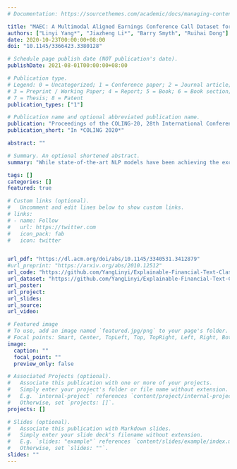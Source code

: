 ```yaml
---
# Documentation: https://sourcethemes.com/academic/docs/managing-content/

title: "MAEC: A Multimodal Aligned Earnings Conference Call Dataset for Financial Risk Prediction"
authors: ["Linyi Yang*", "Jiazheng Li*", "Barry Smyth", "Ruihai Dong"]
date: 2020-10-23T00:00:00+08:00
doi: "10.1145/3366423.3380128"

# Schedule page publish date (NOT publication's date).
publishDate: 2021-08-01T00:00:00+08:00

# Publication type.
# Legend: 0 = Uncategorized; 1 = Conference paper; 2 = Journal article;
# 3 = Preprint / Working Paper; 4 = Report; 5 = Book; 6 = Book section;
# 7 = Thesis; 8 = Patent
publication_types: ["1"]

# Publication name and optional abbreviated publication name.
publication: "Proceedings of the COLING-20, 28th International Conference on Computational Linguistics"
publication_short: "In *COLING 2020*"

abstract: ""

# Summary. An optional shortened abstract.
summary: "While state-of-the-art NLP models have been achieving the excellent performance of a wide range of tasks in recent years, important questions are being raised about their robustness and their underlying sensitivity to systematic biases that may exist in their training and test data."

tags: []
categories: []
featured: true

# Custom links (optional).
#   Uncomment and edit lines below to show custom links.
# links:
# - name: Follow
#   url: https://twitter.com
#   icon_pack: fab
#   icon: twitter


url_pdf: "https://dl.acm.org/doi/abs/10.1145/3340531.3412879"
#url_preprint: "https://arxiv.org/abs/2010.12512"
url_code: "https://github.com/YangLinyi/Explainable-Financial-Text-Classification"
url_dataset: "https://github.com/YangLinyi/Explainable-Financial-Text-Classification"
url_poster:
url_project:
url_slides: 
url_source:
url_video:

# Featured image
# To use, add an image named `featured.jpg/png` to your page's folder. 
# Focal points: Smart, Center, TopLeft, Top, TopRight, Left, Right, BottomLeft, Bottom, BottomRight.
image:
  caption: ""
  focal_point: ""
  preview_only: false

# Associated Projects (optional).
#   Associate this publication with one or more of your projects.
#   Simply enter your project's folder or file name without extension.
#   E.g. `internal-project` references `content/project/internal-project/index.md`.
#   Otherwise, set `projects: []`.
projects: []

# Slides (optional).
#   Associate this publication with Markdown slides.
#   Simply enter your slide deck's filename without extension.
#   E.g. `slides: "example"` references `content/slides/example/index.md`.
#   Otherwise, set `slides: ""`.
slides: ""
---
```

